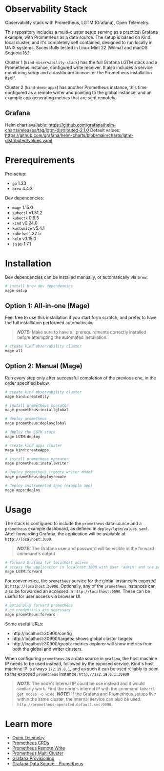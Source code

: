 # Observability Stack
Observability stack with Prometheus, LGTM (Grafana), Open Telemetry.

This repository includes a multi-cluster setup serving as a practical Grafana example, with Prometheus as a data source.
The setup is based on Kind local cluster, and it's completely self contained, designed to run locally in UNIX systems.
Sucessfully tested in Linux Mint 22 (Wilma) and macOS Sequoia 15.1.

Cluster 1 (`kind-observability-stack`) has the full Grafana LGTM stack and a Prometheus instance, configured  write receiver.
It also includes a service monitoring setup and a dashboard to monitor the Prometheus installation itself.

Cluster 2 (`kind-demo-apps`) has another Prometheus instance, this time configured as a remote writer and pointing to the global instance, and
an example app generating metrics that are sent remotely.

## Grafana

Helm chart available: https://github.com/grafana/helm-charts/releases/tag/lgtm-distributed-2.1.0
Default values: https://github.com/grafana/helm-charts/blob/main/charts/lgtm-distributed/values.yaml

# Prerequirements

Pre-setup:
- `go` 1.23
- `brew` 4.4.3

Dev dependencies:
- `mage` 1.15.0
- `kubectl` v1.31.2
- `kubectx` 0.9.5
- `kind` v0.24.0
- `kustomize` v5.4.1
- `kubefwd` 1.22.5
- `helm` v3.15.0
- `jq` jq-1.7.1

# Installation

Dev dependencies can be installed manually, or automatically via `brew`:

```sh
# install brew dev dependencies
mage setup
```

## Option 1: All-in-one (Mage)

Feel free to use this installation if you start form scratch, and prefer to have the full installation performed automatically.

> **_NOTE:_**  Make sure to have all prerequirements correctly installed before attempting the automated installation.

```sh
# create kind observability cluster
mage all
```

## Option 2: Manual (Mage)

Run every step only after successful completion of the previous one, in the order specified below.


```sh
# create kind observability cluster
mage kind:createOlly
```

```sh
# install prometheus operator
mage prometheus:installglobal
```

```sh
# deploy prometheus
mage prometheus:deployglobal
```

```sh
# deploy the LGTM stack
mage LGTM:deploy
```

```sh
# create kind apps cluster
mage kind:createApps
```

```sh
# install prometheus operator
mage prometheus:installwriter
```

```sh
# deploy prometheus (remote writer mode)
mage prometheus:deployremote
```

```sh
# deploy instrumented apps (example app)
mage apps:deploy
```


# Usage

The stack is configured to include the `prometheus` data source and a `prometheus` example dashboard, as defined in `deploy/lgtm/values.yaml`.
After forwarding Grafana, the application will be available at `http://localhost:3000`.

> **_NOTE:_**  The Grafana user and password will be visible in the forward command's output

```sh
# forward Grafana for localhost access
# access the application in localhost:3000 with user 'admin' and the password shown in stdout
mage LGTM:forward
```

For convenience, the `prometheus` service for the global instance is exposed at `http://localhost:30900`.
Optionally, any of the `prometheus` instances can also be forwarded an accessed in `http://localhost:9090`.
These can be useful for user access via browser UI.

```sh
# optionally forward prometheus
# no credentials are necessary
mage prometheus:forward
```

Some useful URLs:
- http://localhost:30900/config
- http://localhost:30900/targets: shows global cluster targets
- http://localhost:30900/graph: metrics explorer will show metrics from both the global and writer clusters.


When configuring `prometheus` as a data source in `grafana`, the host machine IP needs to be used instead, followed by the exposed service.
Kind's host machine IP is always `172.19.0.1`, and as such it can be used reliably to point to the exposed `prometheus` instance.
`http://172.19.0.1:30900`

> **_NOTE:_**  The node's Internal IP could be use instead and it would similarly work. Find the node's internal IP with the command `kubectl get nodes -o wide`.
> **_NOTE:_**  If the Grafana and Prometheus setups live within the same cluster, the internal service can also be used: `http://prometheus-operated.default.svc:9090`.

# Learn more
- [Open Telemetry](https://opentelemetry.io/docs/languages/go/getting-started/)
- [Prometheus CRDs](https://doc.crds.dev/github.com/prometheus-operator/prometheus-operator/monitoring.coreos.com/Prometheus/v1@v0.77.1)
- [Prometheus Remote Write](https://last9.io/blog/what-is-prometheus-remote-write/)
- [Prometheus Multi Cluster](https://sysrant.com/posts/prometheus-multi-cluster/)
- [Grafana Provisioning](https://grafana.com/tutorials/provision-dashboards-and-data-sources/)
- [Grafana Data Source - Prometheus](https://grafana.com/docs/grafana/latest/datasources/prometheus/)



